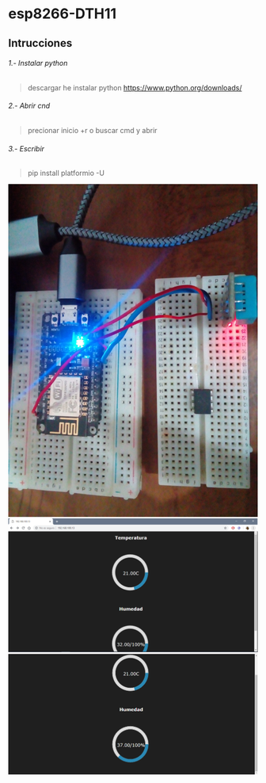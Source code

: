 # esp8266-DTH11

## Intrucciones

###### 1.- Instalar python
>descargar he instalar python
>https://www.python.org/downloads/

###### 2.- Abrir cnd
>precionar inicio +r o buscar cmd y abrir

###### 3.- Escribir 
> pip install platformio -U




![Foto](foto.jpg)
![Captura1](Captura1.PNG)
![Captura1](Captura2.PNG)
